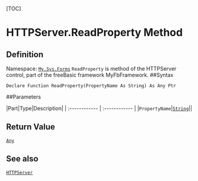 [TOC]
# HTTPServer.ReadProperty Method

## Definition
Namespace: [`My.Sys.Forms`](My.Sys.Forms.md)
`ReadProperty` is method of the HTTPServer control, part of the freeBasic framework MyFbFramework.
##Syntax
```freeBasic
Declare Function ReadProperty(PropertyName As String) As Any Ptr
```

##Parameters

|Part|Type|Description|
| :------------ | :------------ |
|`PropertyName`|[`String`]("https://www.freebasic.net/wiki/KeyPgString")||

## Return Value
[`Any`]("https://www.freebasic.net/wiki/KeyPgAny")
## See also
[`HTTPServer`](HTTPServer.md)
